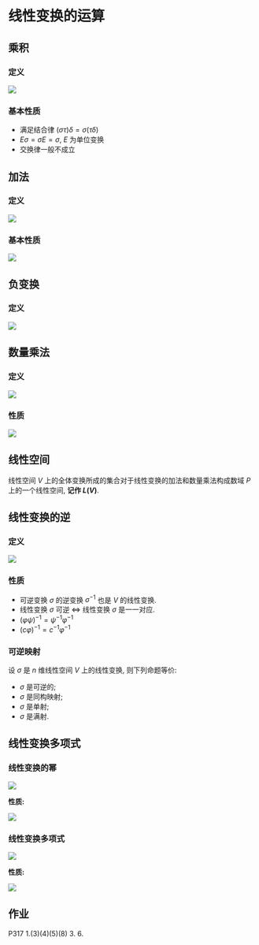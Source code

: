 # 线性变换的运算

## 乘积

### 定义

![](images/2021-04-26-08-30-46.png)

### 基本性质

* 满足结合律 $(\sigma\tau)\delta=\sigma(\tau\delta)$
* $E\sigma=\sigma E=\sigma$, $E$ 为单位变换
* 交换律一般不成立


## 加法

### 定义

![](images/2021-04-26-09-03-25.png)

### 基本性质

![](images/2021-04-26-09-04-06.png)


## 负变换

### 定义

![](images/2021-04-26-09-04-37.png)


## 数量乘法

### 定义

![](images/2021-04-26-09-11-47.png)

### 性质

![](images/2021-04-26-09-12-27.png)

## 线性空间

线性空间 $V$ 上的全体变换所成的集合对于线性变换的加法和数量乘法构成数域 $P$ 上的一个线性空间, **记作 $L(V)$**.


## 线性变换的逆

### 定义

![](images/2021-04-26-09-22-25.png)

### 性质

* 可逆变换 $\sigma$ 的逆变换 $\sigma^{-1}$ 也是 $V$ 的线性变换.
* 线性变换 $\sigma$ 可逆 $\Leftrightarrow$ 线性变换 $\sigma$ 是一一对应.
* $(\varphi\psi)^{-1}=\psi^{-1}\varphi^{-1}$
* $(c\varphi)^{-1}=c^{-1}\varphi^{-1}$


### 可逆映射

设 $\sigma$ 是 $n$ 维线性空间 $V$ 上的线性变换, 则下列命题等价:

* $\sigma$ 是可逆的;
* $\sigma$ 是同构映射;
* $\sigma$ 是单射;
* $\sigma$ 是满射.


## 线性变换多项式

### 线性变换的幂

![](images/2021-04-26-09-33-25.png)

**性质:**

![](images/2021-04-26-09-43-38.png)

### 线性变换多项式

![](images/2021-04-26-09-43-55.png)

**性质:**

![](images/2021-04-26-09-44-18.png)


## 作业

P317 1.(3)(4)(5)(8) 3. 6. 
